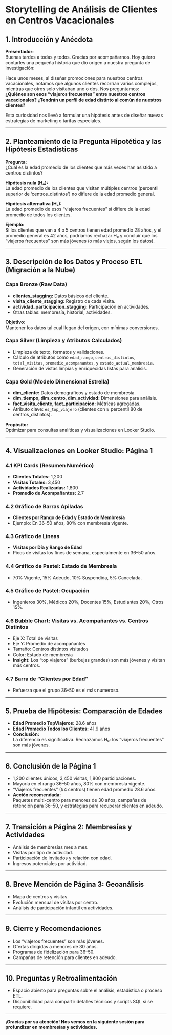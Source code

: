 # Storytelling de Análisis de Clientes en Centros Vacacionales

## 1. Introducción y Anécdota

**Presentador:**  
Buenas tardes a todas y todos. Gracias por acompañarnos. Hoy quiero contarles una pequeña historia que dio origen a nuestra pregunta de investigación:

Hace unos meses, al diseñar promociones para nuestros centros vacacionales, notamos que algunos clientes recorrían varios complejos, mientras que otros solo visitaban uno o dos. Nos preguntamos:  
**¿Quiénes son esos “viajeros frecuentes” entre nuestros centros vacacionales? ¿Tendrán un perfil de edad distinto al común de nuestros clientes?**

Esta curiosidad nos llevó a formular una hipótesis antes de diseñar nuevas estrategias de marketing o tarifas especiales.

---

## 2. Planteamiento de la Pregunta Hipotética y las Hipótesis Estadísticas

**Pregunta:**  
¿Cuál es la edad promedio de los clientes que más veces han asistido a centros distintos?

**Hipótesis nula (H₀):**  
La edad promedio de los clientes que visitan múltiples centros (percentil superior de ‘centros_distintos’) no difiere de la edad promedio general.

**Hipótesis alternativa (Hₐ):**  
La edad promedio de esos “viajeros frecuentes” sí difiere de la edad promedio de todos los clientes.

**Ejemplo:**  
Si los clientes que van a 4 o 5 centros tienen edad promedio 28 años, y el promedio general es 42 años, podríamos rechazar H₀ y concluir que los “viajeros frecuentes” son más jóvenes (o más viejos, según los datos).

---

## 3. Descripción de los Datos y Proceso ETL (Migración a la Nube)

### Capa Bronze (Raw Data)
- **clientes_stagging:** Datos básicos del cliente.
- **visita_cliente_stagging:** Registro de cada visita.
- **actividad_participacion_stagging:** Participación en actividades.
- Otras tablas: membresía, historial, actividades.

**Objetivo:**  
Mantener los datos tal cual llegan del origen, con mínimas conversiones.

### Capa Silver (Limpieza y Atributos Calculados)
- Limpieza de texto, formatos y validaciones.
- Cálculo de atributos como `edad_rango`, `centros_distintos`, `total_visitas`, `promedio_acompanantes`, y `estado_actual_membresia`.
- Generación de vistas limpias y enriquecidas listas para análisis.

### Capa Gold (Modelo Dimensional Estrella)
- **dim_cliente:** Datos demográficos y estado de membresía.
- **dim_tiempo, dim_centro, dim_actividad:** Dimensiones para análisis.
- **fact_visita_cliente, fact_participacion:** Métricas agregadas.
- Atributo clave: `es_top_viajero` (clientes con ≥ percentil 80 de centros_distintos).

**Propósito:**  
Optimizar para consultas analíticas y visualizaciones en Looker Studio.

---

## 4. Visualizaciones en Looker Studio: Página 1

### 4.1 KPI Cards (Resumen Numérico)
- **Clientes Totales:** 1,200
- **Visitas Totales:** 3,450
- **Actividades Realizadas:** 1,800
- **Promedio de Acompañantes:** 2.7

### 4.2 Gráfico de Barras Apiladas
- **Clientes por Rango de Edad y Estado de Membresía**
- Ejemplo: En 36–50 años, 80% con membresía vigente.

### 4.3 Gráfico de Líneas
- **Visitas por Día y Rango de Edad**
- Picos de visitas los fines de semana, especialmente en 36–50 años.

### 4.4 Gráfico de Pastel: Estado de Membresía
- 70% Vigente, 15% Adeudo, 10% Suspendida, 5% Cancelada.

### 4.5 Gráfico de Pastel: Ocupación
- Ingenieros 30%, Médicos 20%, Docentes 15%, Estudiantes 20%, Otros 15%.

### 4.6 Bubble Chart: Visitas vs. Acompañantes vs. Centros Distintos
- Eje X: Total de visitas
- Eje Y: Promedio de acompañantes
- Tamaño: Centros distintos visitados
- Color: Estado de membresía
- **Insight:** Los “top viajeros” (burbujas grandes) son más jóvenes y visitan más centros.

### 4.7 Barra de “Clientes por Edad”
- Refuerza que el grupo 36–50 es el más numeroso.

---

## 5. Prueba de Hipótesis: Comparación de Edades

- **Edad Promedio TopViajeros:** 28.6 años
- **Edad Promedio Todos los Clientes:** 41.9 años
- **Conclusión:**  
  La diferencia es significativa. Rechazamos H₀: los “viajeros frecuentes” son más jóvenes.

---

## 6. Conclusión de la Página 1

- 1,200 clientes únicos, 3,450 visitas, 1,800 participaciones.
- Mayoría en el rango 36–50 años, 80% con membresía vigente.
- “Viajeros frecuentes” (≥4 centros) tienen edad promedio 28.6 años.
- **Acción recomendada:**  
  Paquetes multi-centro para menores de 30 años, campañas de retención para 36–50, y estrategias para recuperar clientes en adeudo.

---

## 7. Transición a Página 2: Membresías y Actividades

- Análisis de membresías mes a mes.
- Visitas por tipo de actividad.
- Participación de invitados y relación con edad.
- Ingresos potenciales por actividad.

---

## 8. Breve Mención de Página 3: Geoanálisis

- Mapa de centros y visitas.
- Evolución mensual de visitas por centro.
- Análisis de participación infantil en actividades.

---

## 9. Cierre y Recomendaciones

- Los “viajeros frecuentes” son más jóvenes.
- Ofertas dirigidas a menores de 30 años.
- Programas de fidelización para 36–50.
- Campañas de retención para clientes en adeudo.

---

## 10. Preguntas y Retroalimentación

- Espacio abierto para preguntas sobre el análisis, estadística o proceso ETL.
- Disponibilidad para compartir detalles técnicos y scripts SQL si se requiere.

---

**¡Gracias por su atención! Nos vemos en la siguiente sesión para profundizar en membresías y actividades.**
